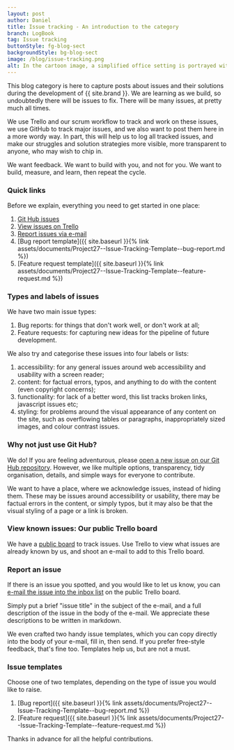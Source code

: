 ```yaml
---
layout: post
author: Daniel
title: Issue tracking - An introduction to the category
branch: LogBook
tag: Issue tracking
buttonStyle: fg-blog-sect
backgroundStyle: bg-blog-sect
image: /blog/issue-tracking.png
alt: In the cartoon image, a simplified office setting is portrayed with two people observing a large digital screen displaying a few tasks marked as 'In Progress' and 'Completed'. The scene uses minimal details, focusing on the digital issue tracking system and a few office elements like a desk and a plant.
---
```


This blog category is here to capture posts about issues and their solutions during the development of {{ site.brand }}. We are learning as we build, so undoubtedly there will be issues to fix. There will be many issues, at pretty much all times.
<!-- excerpt-end -->

We use Trello and our scrum workflow to track and work on these issues, we use GitHub to track major issues, and we also want to post them here in a more wordy way. In part, this will help us to log all tracked issues, and make our struggles and solution strategies more visible, more transparent to anyone, who may wish to chip in.

We want feedback. We want to build with you, and not for you. We want to build, measure, and learn, then repeat the cycle.

### Quick links

Before we explain, everything you need to get started in one place:

1. [Git Hub issues](https://github.com/dh256git/project27/issues)
2. [View issues on Trello](https://trello.com/b/0TnZCOLE/issue-tracking)
3. [Report issues via e-mail](mailto:dhajas+uuw95qpr3nkff4ghokvs@boards.trello.com)
4. [Bug report template]({{ site.baseurl }}{% link assets/documents/Project27--Issue-Tracking-Template--bug-report.md %})
5. [Feature request template]({{ site.baseurl }}{% link assets/documents/Project27--Issue-Tracking-Template--feature-request.md %})

### Types and labels of issues

We have two main issue types:

1. Bug reports: for things that don't work well, or don't work at all;
2. Feature requests: for capturing new ideas for the pipeline of future development.

We also try and categorise these issues into four labels or lists:

1. accessibility: for any general issues around web accessibility and usability with a screen reader;
2. content: for factual errors, typos, and anything to do with the content (even copyright concerns);
3. functionality: for lack of a better word, this list tracks broken links, javascript issues etc;
4. styling: for problems around the visual appearance of any content on the site, such as overflowing tables or paragraphs, inappropriately sized images, and colour contrast issues.

### Why not just use Git Hub?

We do! If you are feeling adventurous, please [open a new issue on our Git Hub repository](https://github.com/dh256git/project27/issues). However, we like multiple options, transparency, tidy organisation, details, and simple ways for everyone to contribute.

We want to have a place, where we acknowledge issues, instead of hiding them. These may be issues around accessibility or usability, there may be factual errors in the content, or simply typos, but it may also be that the visual styling of a page or a link is broken.

### View known issues: Our public Trello board

We have a [public board](https://trello.com/b/0TnZCOLE/issue-tracking) to track issues.
Use Trello to view what issues are already known by us, and shoot an e-mail to add to this Trello board.

### Report an issue

If there is an issue you spotted, and you would like to let us know, you can [e-mail the issue into the inbox list](mailto:dhajas+uuw95qpr3nkff4ghokvs@boards.trello.com) on the public Trello board. 

Simply put a brief "issue title" in the subject of the e-mail, and a full description of the issue in the body of the e-mail. We appreciate these descriptions to be written in markdown.

We even crafted two handy issue templates, which you can copy directly into the body of your e-mail, fill in, then send. If you prefer free-style feedback, that's fine too. Templates help us, but are not a must.

### Issue templates

Choose one of two templates, depending on the type of issue you would like to raise.

1. [Bug report]({{ site.baseurl }}{% link assets/documents/Project27--Issue-Tracking-Template--bug-report.md %})
2. [Feature request]({{ site.baseurl }}{% link assets/documents/Project27--Issue-Tracking-Template--feature-request.md %})

Thanks in advance for all the helpful contributions.